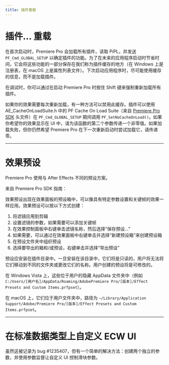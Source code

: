 ```yaml
---
title: 插件重载
---
```

# 插件... 重载

在首次启动时，Premiere Pro 会加载所有插件，读取 PiPL，并发送 `PF_Cmd_GLOBAL_SETUP` 以确定插件的功能。为了在未来的应用程序启动时节省时间，它会将这些功能的一部分保存在我们称为插件缓存的地方（在 Windows 上是注册表，在 macOS 上是属性列表文件）。下次启动应用程序时，尽可能使用缓存的信息，而不是加载插件。

在调试时，你可以通过在启动 Premiere Pro 时按住 Shift 键来强制重新加载所有插件。

如果你的效果需要每次重新加载，有一种方法可以禁用此缓存。插件可以使用 AE_CacheOnLoadSuite.h 中的 PF Cache On Load Suite（来自 [Premiere Pro SDK](http://ppro-plugin-sdk.aenhancers.com/) 头文件）在 `PF_Cmd_GLOBAL_SETUP` 期间调用 `PF_SetNoCacheOnLoad()`。如果你希望你的效果显示在 UI 中，请为该函数的第二个参数传递一个非零值。如果加载失败，但你仍然希望 Premiere Pro 在下一次重新启动时尝试加载它，请传递零。

---

# 效果预设

Premiere Pro 使用与 After Effects 不同的预设方案。

来自 Premiere Pro SDK 指南：

效果预设出现在效果面板的预设箱中，可以像具有特定参数设置和关键帧的效果一样应用。效果预设可以按以下方式创建：

1. 将滤镜应用到剪辑
2. 设置滤镜的参数，如果需要可以添加关键帧
3. 在效果控制面板中右键单击滤镜名称，然后选择“保存预设...”
4. 如果需要，可以通过在效果面板中右键单击并选择“新建预设箱”来创建预设箱
5. 在预设文件夹中组织预设
6. 选择要导出的箱和/或预设，右键单击并选择“导出预设”

预设应安装在插件目录中。一旦安装在该目录中，它们将是只读的，用户将无法将它们移动到不同的文件夹或更改它们的名称。用户创建的预设将是可修改的。

在 Windows Vista 上，这些位于用户的隐藏 AppData 文件夹中（例如 `C:/Users/[用户名]/AppData/Roaming/AdobePremiere Pro/[版本]/Effect Presets and Custom Items.prfpset`）。

在 macOS 上，它们位于用户文件夹中，路径为 `~/Library/Application Support/Adobe/Premiere Pro/[版本]/Effect Presets and Custom Items.prfpset`。

---

# 在标准数据类型上自定义 ECW UI

虽然这被记录为 bug #1235407，但有一个简单的解决方法：创建两个独立的参数，并使用参数监督让自定义 UI 控制滑块参数。